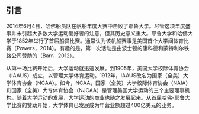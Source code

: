 ## 引言

2014年6月4日，哈佛船员队在帆船年度大赛中击败了耶鲁大学。尽管这项年度盛事并未引起大多数大学运动爱好者的注意，但其历史意义重大。耶鲁大学和哈佛大学于1852年举行了首届船员比赛。通常认为该帆船赛事是美国首个大学间体育比赛（Powers，2014）。有趣的是，第一次活动是由波士顿的康科德和蒙特利尔铁路公司赞助的（Barr，2012）。

从第一场比赛开始后，大学运动就迅速发展。到1905年，美国大学校际体育协会（IAAUS）成立，以管理大学体育运动。1912年，IAAUS改名为国家（全美）大学体育协会（NCAA）。如今，NCAA，国家（全美）大学校际体育协会（NAIA）和国家（全美）大专体育协会（NJCAA）是管理美国大学运动的三个主要理事机构。随着大学运动的发展，大学运动的商业也随之发展起来。从首届哈佛-耶鲁大学比赛的赞助开始，大学体育已发展成为年营业额超过400亿美元的业务。